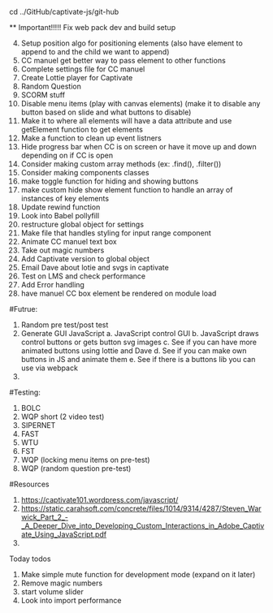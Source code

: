 <script src="../public/app.bundle.js" defer></script>

cd ../GitHub/captivate-js/git-hub

\*\* Important!!!!! Fix web pack dev and build setup

4. Setup position algo for positioning elements (also have element to append to and the child we want to append)
5. CC manuel get better way to pass element to other functions
6. Complete settings file for CC manuel
7. Create Lottie player for Captivate
8. Random Question
9. SCORM stuff
10. Disable menu items (play with canvas elements) (make it to disable any button based on slide and what buttons to disable)
11. Make it to where all elements will have a data attribute and use getElement function to get elements
12. Make a function to clean up event listners
13. Hide progress bar when CC is on screen or have it move up and down depending on if CC is open
14. Consider making custom array methods (ex: .find(), .filter())
15. Consider making components classes
16. make toggle function for hiding and showing buttons
17. make custom hide show element function to handle an array of instances of key elements
18. Update rewind function
19. Look into Babel pollyfill
20. restructure global object for settings
21. Make file that handles styling for input range component
22. Animate CC manuel text box
23. Take out magic numbers
24. Add Captivate version to global object
25. Email Dave about lotie and svgs in captivate
26. Test on LMS and check performance
27. Add Error handling
28. have manuel CC box element be rendered on module load

#Futrue:

1. Random pre test/post test
2. Generate GUI JavaScript
   a. JavaScript control GUI
   b. JavaScript draws control buttons or gets button svg images
   c. See if you can have more animated buttons using lottie and Dave
   d. See if you can make own buttons in JS and animate them
   e. See if there is a buttons lib you can use via webpack
3.

#Testing:

1. BOLC
2. WQP short (2 video test)
3. SIPERNET
4. FAST
5. WTU
6. FST
7. WQP (locking menu items on pre-test)
8. WQP (random question pre-test)

#Resources

1. https://captivate101.wordpress.com/javascript/
2. https://static.carahsoft.com/concrete/files/1014/9314/4287/Steven_Warwick_Part_2_-_A_Deeper_Dive_into_Developing_Custom_Interactions_in_Adobe_Captivate_Using_JavaScript.pdf
3.

Today todos

1. Make simple mute function for development mode (expand on it later)
2. Remove magic numbers
3. start volume slider
4. Look into import performance
